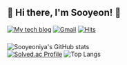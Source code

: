 <div align="">

## 🌸 Hi there, I'm Sooyeon! 🌸 
<!-- ## 🌼 Hi there, I'm Sooyeon! 🌼

<a href="https://dev-cheddung.tistory.com/">
  <img src="https://img.shields.io/badge/My tech blog-A9BCF5?style=flat-square&logo=GitHub Sponsors&logoColor=white&link=https://dev-cheddung.tistory.com/"/>
</a>

<a href="mailto:choi64372820@gmail.com">
  <img src="https://img.shields.io/badge/Gmail-D0A9F5?style=flat-square&logo=Gmail&logoColor=white&link=mailto:choi64372820@gmail.com"/>
</a>
-->

[![My tech blog](https://img.shields.io/badge/My%20tech%20blog-38419D?style=flat-square&logo=tistory&logoColor=white)](https://dev-cheddung.tistory.com/)
[![Gmail](https://img.shields.io/badge/Gmail-8D9EFF?style=flat-square&logo=Gmail&logoColor=white)](mailto:choi64372820@gmail.com)
[![Hits](https://hits.seeyoufarm.com/api/count/incr/badge.svg?url=https%3A%2F%2Fgithub.com%2Fsooyeoniya&count_bg=%23F5A6D4&title_bg=%235F5D9C&icon=waze.svg&icon_color=%23E7E7E7&title=hits&edge_flat=true)](https://github.com/sooyeoniya)
<!-- [![Solved.ac Profile](http://mazassumnida.wtf/api/mini/generate_badge?boj=tndus502)](https://solved.ac/tndus502) -->

<!--[![Hits](https://hits.seeyoufarm.com/api/count/incr/badge.svg?url=https%3A%2F%2Fgithub.com%2Fsooyeoniya&count_bg=%2395BDFF&title_bg=%237286D3&icon=waze.svg&icon_color=%23E7E7E7&title=hits&edge_flat=false)](https://github.com/sooyeoniya)-->
### 
<!--
**sooyeoniya/sooyeoniya** is a ✨ _special_ ✨ repository because its `README.md` (this file) appears on your GitHub profile.

Here are some ideas to get you started:

- 🔭 I’m currently working on ...
- 🌱 I’m currently learning ...
- 👯 I’m looking to collaborate on ...
- 🤔 I’m looking for help with ...
- 💬 Ask me about ...
- 📫 How to reach me: ...
- 😄 Pronouns: ...
- ⚡ Fun fact: ...
-->
<!--
![Sooyeon's GitHub stats](https://github-readme-stats.vercel.app/api/pin/?username=sooyeoniya&repo=PS&theme=vision-friendly-dark)  <br>
-->

![Sooyeoniya's GitHub stats](https://github-readme-stats.vercel.app/api?username=sooyeoniya\&show_icons=true\&show=reviews,discussions_started,discussions_answered,prs_merged,prs_merged_percentage&theme=buefy) <br>
[![Solved.ac Profile](http://mazassumnida.wtf/api/v2/generate_badge?boj=tndus502)](https://solved.ac/tndus502)
![Top Langs](https://github-readme-stats.vercel.app/api/top-langs/?username=sooyeoniya&layout=compact&exclude_repo=summary,padawanr0k.github.io,playground&hide=HTML&theme=buefy) <br>


<!-- ## 🌱My Tech Stack🌱 -->

<div>
<!-- <img src="https://img.shields.io/badge/C-A8B9CC?style=flat-square&logo=C&logoColor=white"/> -->
<!-- <img src="https://img.shields.io/badge/C%2B%2B-00599C?style=flat-square&logo=C%2B%2B&logoColor=white"/> -->
<!-- <img src="https://img.shields.io/badge/C%23-512BD4?style=flat-square&logo=C%23&logoColor=white"/> -->
<!-- <img src="https://img.shields.io/badge/Java-007396?style=flat-square&logoColor=white"/>
<img src="https://img.shields.io/badge/Python-3776AB?style=flat-square&logo=python&logoColor=white"/>
<img src="https://img.shields.io/badge/Linux-FCC624?style=flat-square&logo=linux&logoColor=white"/>
<img src="https://img.shields.io/badge/Ubuntu-E95420?style=flat-square&logo=ubuntu&logoColor=white"/>
<img src="https://img.shields.io/badge/MySQL-4479A1?style=flat-square&logo=mysql&logoColor=white"/> -->
<!-- <img src="https://img.shields.io/badge/MSSQL-CC2927?style=flat-square&logo=microsoftsqlserver&logoColor=white"/>
<img src="https://img.shields.io/badge/Oracle-F80000?style=flat-square&logo=oracle&logoColor=white"/>
<img src="https://img.shields.io/badge/Docker-2496ED?style=flat-square&logo=docker&logoColor=white"/> -->
<!-- <img src="https://img.shields.io/badge/npm-CB3837?style=flat-square&logo=npm&logoColor=white"/>
<img src="https://img.shields.io/badge/Yarn-2C8EBB?style=flat-square&logo=yarn&logoColor=white"/>
<img src="https://img.shields.io/badge/HTML-E34F26?style=flat-square&logo=HTML5&logoColor=white"/> <br/>
<img src="https://img.shields.io/badge/CSS3-F68212?style=flat-square&logo=CSS3&logoColor=white"/> -->
<!-- <img src="https://img.shields.io/badge/SCSS-CC6699?style=flat-square&logo=Sass&logoColor=white"/> <br/> -->
<!-- <img src="https://img.shields.io/badge/StyledComponents-DB7093?style=flat-square&logo=Styled-components&logoColor=white"/>
<img src="https://img.shields.io/badge/Tailwind CSS-06B6D4?style=flat-square&logo=tailwindcss&logoColor=white"/>
<img src="https://img.shields.io/badge/JavaScript-F7DF1E?style=flat-square&logo=JavaScript&logoColor=white"/>
<img src="https://img.shields.io/badge/TypeScript-3178C6?style=flat-square&logo=TypeScript&logoColor=white"/>
<img src="https://img.shields.io/badge/React-61DAFB?style=flat-square&logo=React&logoColor=white"/>
</div> -->

<!--
c c++ c# java python linux ubuntu mysql mssql oracle docker npm yarn 
HTML CSS SCSS StyledComponents TailwindCss Javascript typescript react
jupyter arduino aws nodejs spring springboot recoil redux reactQuery nextjs
-->

<!-- ## 🌈Collaboration Tools🌈
<div>
<img src="https://img.shields.io/badge/GitHub-181717?style=flat-square&logo=GitHub&logoColor=white"/>
<img src="https://img.shields.io/badge/Slack-4A154B?style=flat-square&logo=Slack&logoColor=white"/>
  <img src="https://img.shields.io/badge/Notion-000000?style=flat-square&logo=notion&logoColor=white"/>
  <img src="https://img.shields.io/badge/Jira-0052CC?style=flat-square&logo=jirasoftware&logoColor=white"/>
  <img src="https://img.shields.io/badge/Discord-5865F2?style=flat-square&logo=discord&logoColor=white"/>
<img src="https://img.shields.io/badge/Figma-F24E1E?style=flat-square&logo=Figma&logoColor=white"/>
<img src="https://img.shields.io/badge/Postman-FF6C37?style=flat-square&logo=Postman&logoColor=white"/>
</div> -->
  <!-- github slack notion jira discord figma postman -->
<!-- </div> -->


<!-- &theme = vision-friendly-dark, midnight-purple, chartreuse-dark, neon -->


<!--나에 대한 소개 (about me) -->
<!--블로그, 지메일 -->
<!--경력: 코멘토, 졸업설계, 알고리즘 스터디, jscode 모의면접 스터디, 단기 인턴(니어바이), 사이드프로젝트(인트로미)-->
<!--자격증: 정보처리기사, SQLD, 한국사능력검정시험 1급 -->
